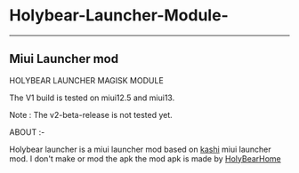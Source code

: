 # Holybear-Launcher-Module-
------------------
Miui Launcher mod 
------------------
HOLYBEAR LAUNCHER MAGISK MODULE

The V1 build is tested on miui12.5 and miui13. 

Note : The v2-beta-release is not tested yet.

ABOUT :-

Holybear launcher is a miui launcher mod based on [kashi](https://t.me/kashis_cringey_stuffs) miui launcher mod.
I don't make or mod the apk the mod apk is made by [HolyBearHome](https://t.me/HolyBearHome)
